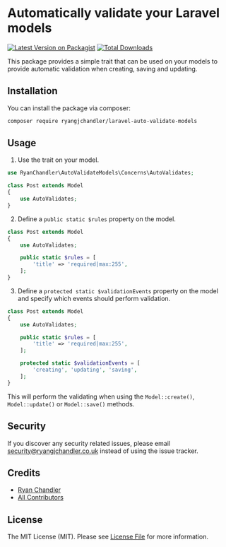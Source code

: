 # Automatically validate your Laravel models

[![Latest Version on Packagist](https://img.shields.io/packagist/v/ryangjchandler/laravel-auto-validate-models.svg?style=flat-square)](https://packagist.org/packages/ryangjchandler/laravel-auto-validate-models)
[![Total Downloads](https://img.shields.io/packagist/dt/ryangjchandler/laravel-auto-validate-models.svg?style=flat-square)](https://packagist.org/packages/ryangjchandler/laravel-auto-validate-models)

This package provides a simple trait that can be used on your models to provide automatic validation when creating, saving and updating.

## Installation

You can install the package via composer:

```bash
composer require ryangjchandler/laravel-auto-validate-models
```

## Usage

1. Use the trait on your model.

``` php
use RyanChandler\AutoValidateModels\Concerns\AutoValidates;

class Post extends Model
{
    use AutoValidates;
}
```

2. Define a `public static $rules` property on the model.

```php
class Post extends Model
{
    use AutoValidates;

    public static $rules = [
        'title' => 'required|max:255',
    ];
}
```

3. Define a `protected static $validationEvents` property on the model and specify which events should perform validation.

```php
class Post extends Model
{
    use AutoValidates;

    public static $rules = [
        'title' => 'required|max:255',
    ];

    protected static $validationEvents = [
        'creating', 'updating', 'saving',
    ];
}
```

This will perform the validating when using the `Model::create()`, `Model::update()` or `Model::save()` methods.

## Security

If you discover any security related issues, please email security@ryangjchandler.co.uk instead of using the issue tracker.

## Credits

- [Ryan Chandler](https://github.com/ryangjchandler)
- [All Contributors](../../contributors)

## License

The MIT License (MIT). Please see [License File](LICENSE.md) for more information.
